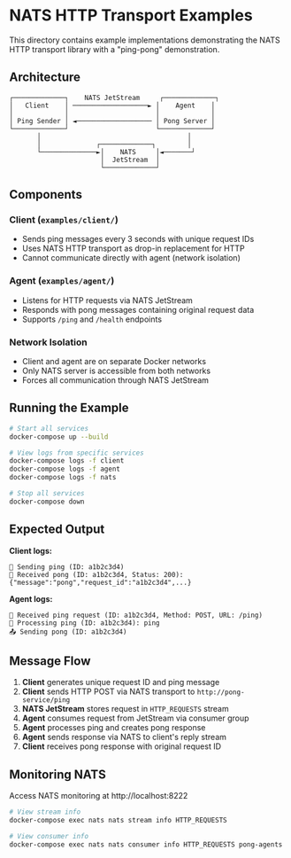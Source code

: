 # NATS HTTP Transport Examples

This directory contains example implementations demonstrating the NATS HTTP transport library with a "ping-pong" demonstration.

## Architecture

```
┌─────────────┐    NATS JetStream     ┌─────────────┐
│   Client    │ ───────────────────► │    Agent    │
│             │                      │             │
│ Ping Sender │ ◄─────────────────── │ Pong Server │
└─────────────┘                      └─────────────┘
       │                                     │
       │              ┌─────────────┐        │
       └──────────────►│    NATS     │◄───────┘
                       │  JetStream  │
                       └─────────────┘
```

## Components

### Client (`examples/client/`)
- Sends ping messages every 3 seconds with unique request IDs
- Uses NATS HTTP transport as drop-in replacement for HTTP
- Cannot communicate directly with agent (network isolation)

### Agent (`examples/agent/`)
- Listens for HTTP requests via NATS JetStream
- Responds with pong messages containing original request data
- Supports `/ping` and `/health` endpoints

### Network Isolation
- Client and agent are on separate Docker networks
- Only NATS server is accessible from both networks
- Forces all communication through NATS JetStream

## Running the Example

```bash
# Start all services
docker-compose up --build

# View logs from specific services
docker-compose logs -f client
docker-compose logs -f agent
docker-compose logs -f nats

# Stop all services
docker-compose down
```

## Expected Output

**Client logs:**
```
🏓 Sending ping (ID: a1b2c3d4)
🏓 Received pong (ID: a1b2c3d4, Status: 200): {"message":"pong","request_id":"a1b2c3d4",...}
```

**Agent logs:**
```
🏓 Received ping request (ID: a1b2c3d4, Method: POST, URL: /ping)
📨 Processing ping (ID: a1b2c3d4): ping
📤 Sending pong (ID: a1b2c3d4)
```

## Message Flow

1. **Client** generates unique request ID and ping message
2. **Client** sends HTTP POST via NATS transport to `http://pong-service/ping`
3. **NATS JetStream** stores request in `HTTP_REQUESTS` stream
4. **Agent** consumes request from JetStream via consumer group
5. **Agent** processes ping and creates pong response
6. **Agent** sends response via NATS to client's reply stream
7. **Client** receives pong response with original request ID

## Monitoring NATS

Access NATS monitoring at http://localhost:8222

```bash
# View stream info
docker-compose exec nats nats stream info HTTP_REQUESTS

# View consumer info
docker-compose exec nats nats consumer info HTTP_REQUESTS pong-agents
```